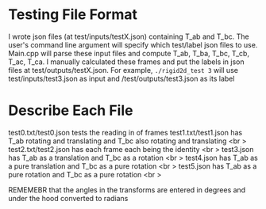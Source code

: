# Testing File Format
I wrote json files (at test/inputs/testX.json) containing T_ab and T_bc. The user's command line argument will specify which test/label json files to use. Main.cpp will parse these input files and compute T_ab, T_ba, T_bc, T_cb, T_ac, T_ca. I manually calculated these frames and put the labels in json files at test/outputs/testX.json. For example, ```./rigid2d_test 3``` will use test/inputs/test3.json as input and /test/outputs/test3.json as its label


# Describe Each File
test0.txt/test0.json tests the reading in of frames
test1.txt/test1.json has T_ab rotating and translating and T_bc also rotating and translating <br \>
test2.txt/test2.json has each frame each being the identity <br \>
test3.json has T_ab as a translation and T_bc as a rotation <br \>
test4.json has T_ab as a pure translation and T_bc as a pure rotation <br \>
test5.json has T_ab as a pure rotation and T_bc as a pure rotation <br \>


REMEMEBR that the angles in the transforms are entered in degrees and under the hood converted to radians

